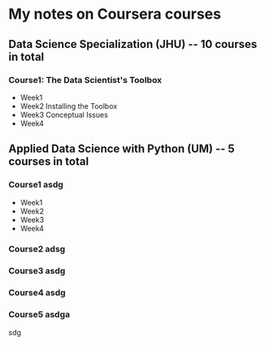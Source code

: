 # My notes on Coursera courses

## Data Science Specialization (JHU) -- 10 courses in total
### Course1: The Data Scientist's Toolbox
  * Week1
  * Week2 Installing the Toolbox
  * Week3 Conceptual Issues
  * Week4

## Applied Data Science with Python (UM) -- 5 courses in total
### Course1 asdg
  * Week1
  * Week2
  * Week3
  * Week4

### Course2 adsg
### Course3 asdg
### Course4 asdg
### Course5 asdga
sdg
